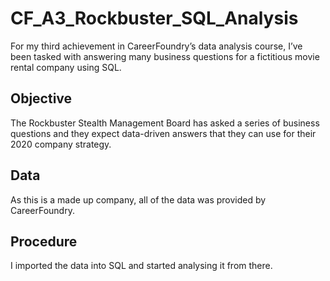 # CF_A3_Rockbuster_SQL_Analysis
For my third achievement in CareerFoundry’s data analysis course, I’ve been tasked with answering many business questions for a fictitious movie rental company using SQL.
## Objective
The Rockbuster Stealth Management Board has asked a series of business questions and they expect data-driven answers that they can use for their 2020 company strategy.
## Data
As this is a made up company, all of the data was provided by CareerFoundry.
## Procedure
I imported the data into SQL and started analysing it from there.
